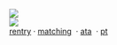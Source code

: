 ![](https://komarev.com/ghpvc/?username=yaoidemon&label=hi+friends&style=pixel&color=c57a7f&base=4000&abbreviated=true)  
![](https://file.garden/aDT0Ck-AL1_uKJ4P/papa%20renga)  
[rentry](https://rentry.co/prsk)  ‎‎‎·  ‎‎[matching](https://rentry.co/sern) ‎ ‎·  ‎‎‎[ata](https://sern.atabook.org/) ‎ ‎‎·  ‎‎[pt](https://rentry.co/finger)
